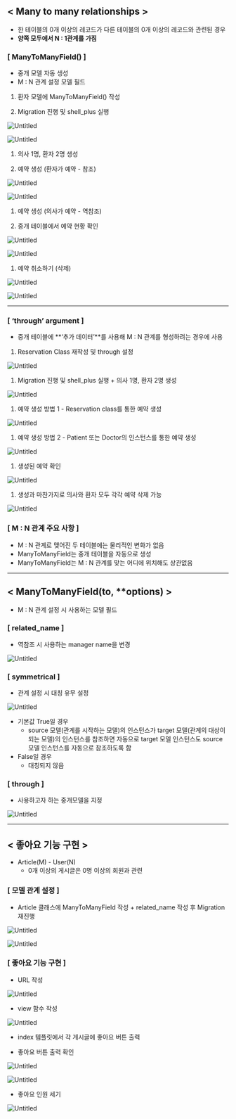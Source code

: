 ## < Many to many relationships >

- 한 테이블의 0개 이상의 레코드가 다른 테이블의 0개 이상의 레코드와 관련된 경우
- **양쪽 모두에서 N : 1관계를 가짐**

### [ ManyToManyField() ]

- 중개 모델 자동 생성
- M : N 관계 설정 모델 필드

1. 환자 모델에 ManyToManyField() 작성

1. Migration 진행 및 shell_plus 실행

![Untitled](https://prod-files-secure.s3.us-west-2.amazonaws.com/d19f9ad3-44f2-4548-913d-7640fdb34526/2a7142d4-a03e-458e-8018-7fdd4e9901dd/Untitled.png)

![Untitled](https://prod-files-secure.s3.us-west-2.amazonaws.com/d19f9ad3-44f2-4548-913d-7640fdb34526/a08a64c5-9426-4dd4-9d43-f14b1b2cdbe7/Untitled.png)

1. 의사 1명, 환자 2명 생성

1. 예약 생성 (환자가 예약 - 참조)

![Untitled](https://prod-files-secure.s3.us-west-2.amazonaws.com/d19f9ad3-44f2-4548-913d-7640fdb34526/9a9c1650-3684-4d2a-b13e-d65632873879/Untitled.png)

![Untitled](https://prod-files-secure.s3.us-west-2.amazonaws.com/d19f9ad3-44f2-4548-913d-7640fdb34526/67b51ae8-e813-42cf-a97a-96f2a44939a2/Untitled.png)

1. 예약 생성 (의사가 예약 - 역참조)

1. 중개 테이블에서 예약 현황 확인

![Untitled](https://prod-files-secure.s3.us-west-2.amazonaws.com/d19f9ad3-44f2-4548-913d-7640fdb34526/370b2555-fda4-4a01-8573-c63ae114d2da/Untitled.png)

![Untitled](https://prod-files-secure.s3.us-west-2.amazonaws.com/d19f9ad3-44f2-4548-913d-7640fdb34526/edb5d5ef-af77-4107-ab1d-8670c1f28efc/Untitled.png)

1. 예약 취소하기 (삭제)

![Untitled](https://prod-files-secure.s3.us-west-2.amazonaws.com/d19f9ad3-44f2-4548-913d-7640fdb34526/87cb97b8-eb20-4108-88ca-694d505fef18/Untitled.png)

![Untitled](https://prod-files-secure.s3.us-west-2.amazonaws.com/d19f9ad3-44f2-4548-913d-7640fdb34526/0e3a2ce2-f7a1-418a-a4a3-61fca539712c/Untitled.png)

---

### [ ‘through’ argument ]

- 중개 테이블에 **‘추가 데이터’**를 사용해 M : N 관계를 형성하려는 경우에 사용
1. Reservation Class 재작성 및 through 설정

![Untitled](https://prod-files-secure.s3.us-west-2.amazonaws.com/d19f9ad3-44f2-4548-913d-7640fdb34526/dfeaeaf6-38ba-42cf-8718-6d1450fe3034/Untitled.png)

1. Migration 진행 및 shell_plus 실행 + 의사 1명, 환자 2명 생성

![Untitled](https://prod-files-secure.s3.us-west-2.amazonaws.com/d19f9ad3-44f2-4548-913d-7640fdb34526/1d745016-5d79-49f3-8efe-e048f53c11eb/Untitled.png)

1. 예약 생성 방법 1 - Reservation class를 통한 예약 생성

![Untitled](https://prod-files-secure.s3.us-west-2.amazonaws.com/d19f9ad3-44f2-4548-913d-7640fdb34526/9264c5a6-4d24-43d6-9ae1-42c02f580b9d/Untitled.png)

1. 예약 생성 방법 2 - Patient 또는 Doctor의 인스턴스를 통한 예약 생성

![Untitled](https://prod-files-secure.s3.us-west-2.amazonaws.com/d19f9ad3-44f2-4548-913d-7640fdb34526/d9538730-cf6c-40c5-a739-d63fdd0e66c9/Untitled.png)

1. 생성된 예약 확인

![Untitled](https://prod-files-secure.s3.us-west-2.amazonaws.com/d19f9ad3-44f2-4548-913d-7640fdb34526/ba31ca3b-28bb-4380-87be-fbad0948c804/Untitled.png)

1. 생성과 마찬가지로 의사와 환자 모두 각각 예약 삭제 가능

![Untitled](https://prod-files-secure.s3.us-west-2.amazonaws.com/d19f9ad3-44f2-4548-913d-7640fdb34526/6fd07a71-6242-4190-b390-1ecfabd25eb2/Untitled.png)

### [ M : N 관계 주요 사항 ]

- M : N 관계로 맺어진 두 테이블에는 물리적인 변화가 없음
- ManyToManyField는 중개 테이블을 자동으로 생성
- ManyToManyField는 M : N 관계를 맞는 어디에 위치해도 상관없음

---

## < ManyToManyField(to, **options) >

- M : N 관계 설정 시 사용하는 모델 필드

### [ related_name ]

- 역참조 시 사용하는 manager name을 변경

![Untitled](https://prod-files-secure.s3.us-west-2.amazonaws.com/d19f9ad3-44f2-4548-913d-7640fdb34526/eb14bc81-55a0-499a-a890-7d80fec971e8/Untitled.png)

### [ symmetrical ]

- 관계 설정 시 대칭 유무 설정

![Untitled](https://prod-files-secure.s3.us-west-2.amazonaws.com/d19f9ad3-44f2-4548-913d-7640fdb34526/327ae0da-9b7f-4719-a170-8a50ae558f21/Untitled.png)

- 기본값 True일 경우
    - source 모델(관계를 시작하는 모델)의 인스턴스가 target 모델(관계의 대상이 되는 모델)의 인스턴스를 참조하면 자동으로 target 모델 인스턴스도 source 모델 인스턴스를 자동으로 참조하도록 함
- False일 경우
    - 대칭되지 않음

### [ through ]

- 사용하고자 하는 중개모델을 지정

![Untitled](https://prod-files-secure.s3.us-west-2.amazonaws.com/d19f9ad3-44f2-4548-913d-7640fdb34526/eb08c464-4766-445b-91f2-b8bde3bc4d84/Untitled.png)

---

## < 좋아요 기능 구현 >

- Article(M) - User(N)
    - 0개 이상의 게시글은 0명 이상의 회원과 관련

### [ 모델 관계 설정 ]

- Article 클래스에 ManyToManyField 작성 + related_name 작성 후 Migration 재진행

![Untitled](https://prod-files-secure.s3.us-west-2.amazonaws.com/d19f9ad3-44f2-4548-913d-7640fdb34526/7789bcf7-c9aa-4eab-9856-ba424db3fbc3/Untitled.png)

![Untitled](https://prod-files-secure.s3.us-west-2.amazonaws.com/d19f9ad3-44f2-4548-913d-7640fdb34526/e7a94995-9875-43f8-b188-59d6a9e1a459/Untitled.png)

### [ 좋아요 기능 구현 ]

- URL 작성

![Untitled](https://prod-files-secure.s3.us-west-2.amazonaws.com/d19f9ad3-44f2-4548-913d-7640fdb34526/f07f4efd-aa42-4ad2-9e19-ec894ecc2f84/Untitled.png)

- view 함수 작성

![Untitled](https://prod-files-secure.s3.us-west-2.amazonaws.com/d19f9ad3-44f2-4548-913d-7640fdb34526/a57c1253-9b7e-439f-b4a2-083aeec89f7a/Untitled.png)

- index 템플릿에서 각 게시글에 좋아요 버튼 출력

- 좋아요 버튼 출력 확인

![Untitled](https://prod-files-secure.s3.us-west-2.amazonaws.com/d19f9ad3-44f2-4548-913d-7640fdb34526/ca893f57-0af3-4d46-a4dc-0383b805d358/Untitled.png)

![Untitled](https://prod-files-secure.s3.us-west-2.amazonaws.com/d19f9ad3-44f2-4548-913d-7640fdb34526/ffbb390a-9e5c-4646-9952-079b37c0e3ef/Untitled.png)

- 좋아요 인원 세기

![Untitled](https://prod-files-secure.s3.us-west-2.amazonaws.com/d19f9ad3-44f2-4548-913d-7640fdb34526/ca2bf67a-5a67-4182-ac12-0c0d7fb45f75/Untitled.png)
